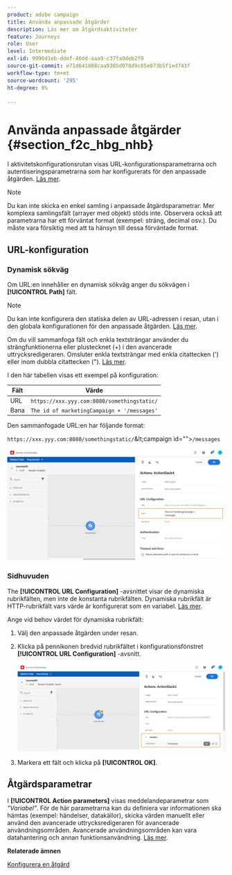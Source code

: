 ```yaml
---
product: adobe campaign
title: Använda anpassade åtgärder
description: Läs mer om åtgärdsaktiviteter
feature: Journeys
role: User
level: Intermediate
exl-id: 9996d1eb-ddef-46dd-aaa9-c37fa9deb2f9
source-git-commit: e71d641888caa9385d078d9c85e073b5f1ed743f
workflow-type: tm+mt
source-wordcount: '295'
ht-degree: 8%

---
```


# Använda anpassade åtgärder {#section_f2c_hbg_nhb}

I aktivitetskonfigurationsrutan visas URL-konfigurationsparametrarna och autentiseringsparametrarna som har konfigurerats för den anpassade åtgärden. [Läs mer](../action/about-custom-action-configuration.md).

>[!NOTE]
>
>Du kan inte skicka en enkel samling i anpassade åtgärdsparametrar. Mer komplexa samlingsfält (arrayer med objekt) stöds inte.  Observera också att parametrarna har ett förväntat format (exempel: sträng, decimal osv.). Du måste vara försiktig med att ta hänsyn till dessa förväntade format.

## URL-konfiguration

### Dynamisk sökväg

Om URL:en innehåller en dynamisk sökväg anger du sökvägen i **[!UICONTROL Path]** fält.

>[!NOTE]
>
>Du kan inte konfigurera den statiska delen av URL-adressen i resan, utan i den globala konfigurationen för den anpassade åtgärden. [Läs mer](../action/about-custom-action-configuration.md).

Om du vill sammanfoga fält och enkla textsträngar använder du strängfunktionerna eller plustecknet (+) i den avancerade uttrycksredigeraren. Omsluter enkla textsträngar med enkla citattecken (&#39;) eller inom dubbla citattecken (&quot;). [Läs mer](../expression/expressionadvanced.md).

I den här tabellen visas ett exempel på konfiguration:

| Fält | Värde |
| --- | --- |
| URL | `https://xxx.yyy.com:8080/somethingstatic/` |
| Bana | `The id of marketingCampaign + '/messages'` |

Den sammanfogade URL:en har följande format:

`https://xxx.yyy.com:8080/somethingstatic/`\&lt;campaign id=&quot;&quot;>`/messages`

![](../assets/journey-custom-action-url.png)

### Sidhuvuden

The **[!UICONTROL URL Configuration]** -avsnittet visar de dynamiska rubrikfälten, men inte de konstanta rubrikfälten. Dynamiska rubrikfält är HTTP-rubrikfält vars värde är konfigurerat som en variabel. [Läs mer](../action/about-custom-action-configuration.md).

Ange vid behov värdet för dynamiska rubrikfält:

1. Välj den anpassade åtgärden under resan.
1. Klicka på pennikonen bredvid rubrikfältet i konfigurationsfönstret **[!UICONTROL URL Configuration]** -avsnitt.

   ![](../assets/journey-dynamicheaderfield.png)

1. Markera ett fält och klicka på **[!UICONTROL OK]**.

## Åtgärdsparametrar

I **[!UICONTROL Action parameters]** visas meddelandeparametrar som _&quot;Variabel&quot;_. För de här parametrarna kan du definiera var informationen ska hämtas (exempel: händelser, datakällor), skicka värden manuellt eller använd den avancerade uttrycksredigeraren för avancerade användningsområden. Avancerade användningsområden kan vara datahantering och annan funktionsanvändning. [Läs mer](../expression/expressionadvanced.md).

**Relaterade ämnen**

[Konfigurera en åtgärd](../action/about-custom-action-configuration.md)
